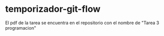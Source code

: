 # temporizador-git-flow

El pdf de la tarea se encuentra en el repositorio con el nombre de "Tarea 3 programacion"
